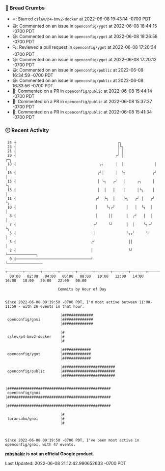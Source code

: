 ### 🍞 Bread Crumbs

 * ⭐️: Starred `cslev/p4-bmv2-docker` at 2022-06-08 19:43:14 -0700 PDT
 * 😃: Commented on an issue in `openconfig/ygot` at 2022-06-08 18:44:15 -0700 PDT
 * 😃: Commented on an issue in `openconfig/ygot` at 2022-06-08 18:26:58 -0700 PDT
 * 🔍: Reviewed a pull request in  `openconfig/ygot` at 2022-06-08 17:20:34 -0700 PDT
 * 😃: Commented on an issue in `openconfig/ygot` at 2022-06-08 17:20:12 -0700 PDT
 * 😃: Commented on an issue in `openconfig/public` at 2022-06-08 16:34:59 -0700 PDT
 * 😃: Commented on an issue in `openconfig/public` at 2022-06-08 16:33:56 -0700 PDT
 * 💬: Commented on a PR in  `openconfig/public` at 2022-06-08 15:44:14 -0700 PDT
 * 💬: Commented on a PR in  `openconfig/public` at 2022-06-08 15:37:37 -0700 PDT
 * 💬: Commented on a PR in  `openconfig/public` at 2022-06-08 15:41:34 -0700 PDT

### 🕘 Recent Activity
```
 24 ┼                                              ╭╮
 23 ┤                                              │╰╮
 21 ┤                                              │ │
 20 ┤                                             ╭╯ │              ╭─╮
 18 ┤                                      ╭╮     │  │              │ │
 16 ┤                                     ╭╯│     │  ╰╮            ╭╯ │
 15 ┤                                     │ ╰╮   ╭╯   │     ╭╮     │  ╰╮
 13 ┤                                     │  │   │    │     │╰╮    │   │
 11 ┤                                    ╭╯  ╰╮  │    ╰╮   ╭╯ │   ╭╯   ╰╮
 10 ┤                                    │    ╰╮╭╯     │   │  ╰╮  │     │
  8 ┤                                    │     ││      │  ╭╯   │  │     │
  7 ┤                                   ╭╯     ╰╯      │  │    ╰╮╭╯     ╰╮
  5 ┤                                   │              ╰╮╭╯     ╰╯       │
  3 ┤                                  ╭╯               ││               │
  2 ┤                                  │                ╰╯               ╰─────────────╮
  0 ┼──────────────────────────────────╯                                               ╰────────────────
    +───────+───────+───────+───────+───────+───────+───────+───────+───────+───────+───────+───────+────
  00:00   02:00   04:00   06:00   08:00   10:00   12:00   14:00   16:00   18:00   20:00   22:00   00:00   

						Commits by Hour of Day


Since 2022-06-08 09:19:58 -0700 PDT, I'm most active between 11:00-11:59 - with 26 events in that hour.

```



```
                         |##############
 openconfig/gnsi         |##############
                         |##############

                         |#
 cslev/p4-bmv2-docker    |#
                         |#

                         |#############
 openconfig/ygot         |#############
                         |#############

                         |########################
 openconfig/public       |########################
                         |########################

                         |###############################################
 openconfig/gnoi         |###############################################
                         |###############################################

                         |#
 toransahu/gnoi          |#
                         |#



Since 2022-06-08 09:19:58 -0700 PDT, I've been most active in openconfig/gnoi, with 47 events.

```
**[robshakir](mailto:robjs@google.com) is not an official Google product.**  


Last Updated: 2022-06-08 21:12:42.980652633 -0700 PDT
